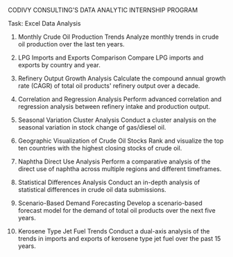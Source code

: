 CODIVY CONSULTING'S DATA ANALYTIC INTERNSHIP PROGRAM

Task: 
Excel Data Analysis

1. Monthly Crude Oil Production Trends
   Analyze monthly trends in crude oil production over the last ten years.

2. LPG Imports and Exports Comparison
   Compare LPG imports and exports by country and year.
   
3. Refinery Output Growth Analysis
   Calculate the compound annual growth rate (CAGR) of total oil products' refinery output over a decade.

4. Correlation and Regression Analysis
   Perform advanced correlation and regression analysis between refinery intake and production output.

5. Seasonal Variation Cluster Analysis
   Conduct a cluster analysis on the seasonal variation in stock change of gas/diesel oil.

6. Geographic Visualization of Crude Oil Stocks
   Rank and visualize the top ten countries with the highest closing stocks of crude oil.

7. Naphtha Direct Use Analysis
   Perform a comparative analysis of the direct use of naphtha across multiple regions and different timeframes.

8. Statistical Differences Analysis
   Conduct an in-depth analysis of statistical differences in crude oil data submissions.

9. Scenario-Based Demand Forecasting
   Develop a scenario-based forecast model for the demand of total oil products over the next five years.

10. Kerosene Type Jet Fuel Trends
    Conduct a dual-axis analysis of the trends in imports and exports of kerosene type jet fuel over the past 15 years.

